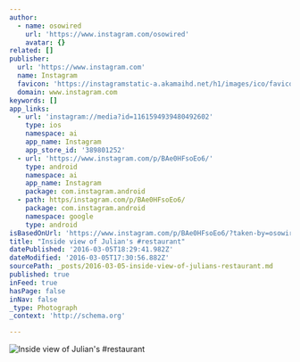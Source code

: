 ```yaml
---
author:
  - name: osowired
    url: 'https://www.instagram.com/osowired'
    avatar: {}
related: []
publisher:
  url: 'https://www.instagram.com'
  name: Instagram
  favicon: 'https://instagramstatic-a.akamaihd.net/h1/images/ico/favicon.ico/7cdab0872b15.ico'
  domain: www.instagram.com
keywords: []
app_links:
  - url: 'instagram://media?id=1161594939480492602'
    type: ios
    namespace: ai
    app_name: Instagram
    app_store_id: '389801252'
  - url: 'https://www.instagram.com/p/BAe0HFsoEo6/'
    type: android
    namespace: ai
    app_name: Instagram
    package: com.instagram.android
  - path: https/instagram.com/p/BAe0HFsoEo6/
    package: com.instagram.android
    namespace: google
    type: android
isBasedOnUrl: 'https://www.instagram.com/p/BAe0HFsoEo6/?taken-by=osowired'
title: "Inside view of Julian's #restaurant"
datePublished: '2016-03-05T18:29:41.982Z'
dateModified: '2016-03-05T17:30:56.882Z'
sourcePath: _posts/2016-03-05-inside-view-of-julians-restaurant.md
published: true
inFeed: true
hasPage: false
inNav: false
_type: Photograph
_context: 'http://schema.org'

---
```

![Inside view of Julian's &num;restaurant](https://scontent.cdninstagram.com/t51.2885-15/s640x640/sh0.08/e35/12501731_959812524105177_14888665_n.jpg?ig_cache_key=MTE2MTU5NDkzOTQ4MDQ5MjYwMg%3D%3D.2)